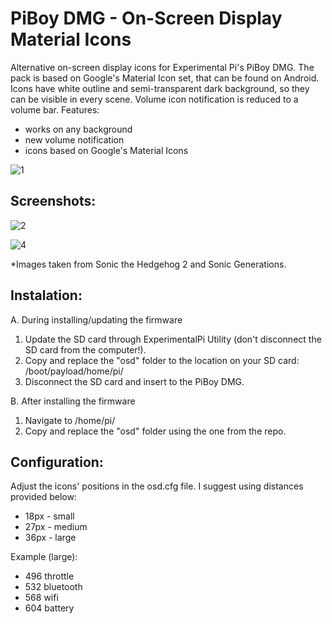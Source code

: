 # PiBoy DMG - On-Screen Display Material Icons

Alternative on-screen display icons for Experimental Pi's PiBoy DMG.
The pack is based on Google's Material Icon set, that can be found on Android. Icons have white outline and semi-transparent dark background, so they can be visible in every scene. Volume icon notification is reduced to a volume bar.
Features:
  - works on any background
  - new volume notification
  - icons based on Google's Material Icons


![1](https://user-images.githubusercontent.com/92209505/141120091-98526253-3d57-48f0-aa2b-501cb64c9f71.png)

## Screenshots:

![2](https://user-images.githubusercontent.com/92209505/141121162-dd96b110-4e43-4921-b7eb-84357b9e10de.png)

![4](https://user-images.githubusercontent.com/92209505/141121179-c276dab5-3c21-431d-acab-75fa295f4f53.png)

*Images taken from Sonic the Hedgehog 2 and Sonic Generations.

## Instalation:
A. During installing/updating the firmware
  1. Update the SD card through ExperimentalPi Utility (don't disconnect the SD card from the computer!).
  1. Copy and replace the "osd" folder to the location on your SD card:
     /boot/payload/home/pi/
  2. Disconnect the SD card and insert to the PiBoy DMG.

B. After installing the firmware
  1. Navigate to /home/pi/
  2. Copy and replace the "osd" folder using the one from the repo.

## Configuration:
Adjust the icons' positions in the osd.cfg file. I suggest using distances provided below:
  - 18px - small
  - 27px - medium
  - 36px - large
    
Example (large):
  - 496 throttle  
  - 532 bluetooth 
  - 568 wifi
  - 604 battery   
